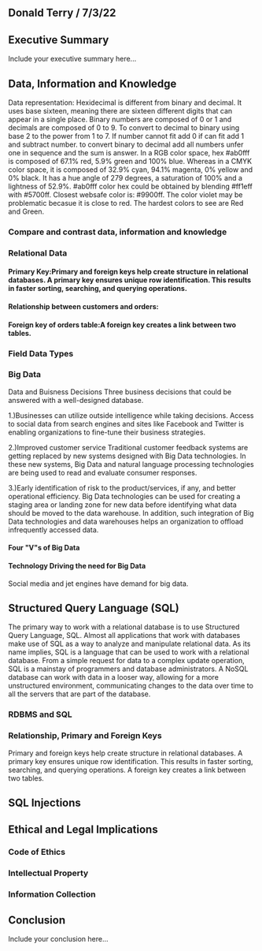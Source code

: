 ## Donald Terry / 7/3/22

## Executive Summary 
Include your executive summary here...

## Data, Information and Knowledge

Data representation:
Hexidecimal is different from binary and decimal. It uses base sixteen, meaning there are sixteen different digits that can appear in a single place. 
Binary numbers are composed of 0 or 1 and decimals are composed of 0 to 9. 
To convert to decimal to binary using base 2 to the power from 1 to 7. If number cannot fit add 0 if can fit add 1 and subtract number. to convert binary 
to decimal add all numbers unfer one in sequence and the sum is answer. 
In a RGB color space, hex #ab0fff is composed of 67.1% red, 5.9% green and 100% blue. Whereas in a CMYK color space, it is composed of 32.9% cyan, 94.1% magenta, 0% yellow and 0% black. It has a hue angle of 279 degrees, a saturation of 100% and a lightness of 52.9%. #ab0fff color hex could be obtained by blending #ff1eff with #5700ff. Closest websafe color is: #9900ff. The color violet may be problematic becasue it is close to red. The hardest colors to see are Red and Green. 

### Compare and contrast data, information and knowledge

### Relational Data
#### Primary Key:Primary and foreign keys help create structure in relational databases. A primary key ensures unique row identification. This results in faster sorting, searching, and querying operations.
#### Relationship between customers and orders:
#### Foreign key of orders table:A foreign key creates a link between two tables.
### Field Data Types

### Big Data

Data and Buisness Decisions
Three business decisions that could be answered with a well-designed database.

1.)Businesses can utilize outside intelligence while taking decisions.
Access to social data from search engines and sites like Facebook and Twitter is enabling organizations to fine-tune their business strategies.

2.)Improved customer service
Traditional customer feedback systems are getting replaced by new systems designed with Big Data technologies. In these new systems, Big Data and natural language processing technologies are being used to read and evaluate consumer responses. 

3.)Early identification of risk to the product/services, if any, and better operational efficiency.
Big Data technologies can be used for creating a staging area or landing zone for new data before identifying what data should be moved to the data warehouse. In addition, such integration of Big Data technologies and data warehouses helps an organization to offload infrequently accessed data.


#### Four "V"s of Big Data
#### Technology Driving the need for Big Data
Social media and jet engines have demand for big data. 
## Structured Query Language (SQL) 
The primary way to work with a relational database is to use Structured Query Language, SQL. Almost all applications that work with databases make use of SQL as a way to analyze and manipulate relational data. As its name implies, SQL is a language that can be used to work with a relational database. From a simple request for data to a complex update operation, SQL is a mainstay of programmers and database administrators.
A NoSQL database can work with data in a looser way, allowing for a more unstructured environment, communicating changes to the data over time to all the servers that are part of the database.
### RDBMS and SQL
### Relationship, Primary and Foreign Keys
Primary and foreign keys help create structure in relational databases. A primary key ensures unique row identification. This results in faster sorting, searching, and querying operations. A foreign key creates a link between two tables.
## SQL Injections

## Ethical and Legal Implications
### Code of Ethics
### Intellectual Property
### Information Collection

## Conclusion
Include your conclusion here...
